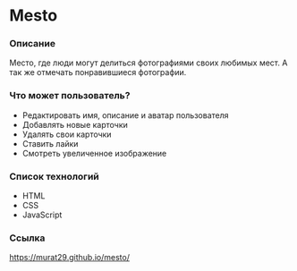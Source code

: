 # Mesto 
 
### Описание 
Место, где люди могут делиться фотографиями своих любимых мест. А так же отмечать понравившиеся фотографии.

### Что может пользователь?
* Редактировать имя, описание и аватар пользователя
* Добавлять новые карточки
* Удалять свои карточки
* Ставить лайки
* Смотреть увеличенное изображение
 
### Список технологий
* HTML
* CSS
* JavaScript

### Ссылка 

https://murat29.github.io/mesto/
